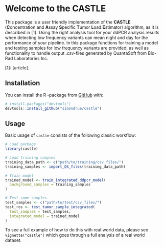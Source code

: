 
<!-- README.md is generated from README.Rmd. Please edit that file -->

# Welcome to the CASTLE

<!-- badges: start -->
<!-- badges: end -->

This package is a user friendly implementation of the **CASTLE**
(**C**oncentration and **A**ssay **S**pecific **T**umor **L**oad
**E**stimator) algorithm, as it is described in \[1\]. Using the right
analysis tool for your ddPCR analysis results when detecting low
frequency variants can mean night and day for the performance of your
pipeline. In this package functions for training a model and testing
samples for low frequency variants are provided, as well as
functionality to handle output .csv-files generated by QuantaSoft from
Bio-Rad Laboratories Inc. 

\[1\]: \[article\].

## Installation

You can install the R -package from
[GitHub](https://github.com/simondrue/castle/) with:

``` r
# install.packages("devtools")
devtools::install_github("simondrue/castle")
```

## Usage

Basic usage of `castle` consists of the following classic workflow:

``` r
# Load package
library(castle)

# Load training samples
training_data_path <- c("path/to/training/csv_files/")
training_samples <- import_QS_files(training_data_path)

# Train model
trained_model <- train_integrated_ddpcr_model(
  background_samples = training_samples
)

# Test some samples
test_samples <- c("path/to/test/csv_files/")
test_res <- test_tumor_sample_integrated(
  test_samples = test_samples,
  integrated_model = trained_model
)
```

To see a full example of how to do this with real world data, please see
`vignette("castle")` which goes through a full analysis of a real world
dataset.
